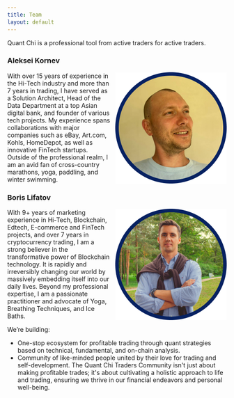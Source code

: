 ```yaml
---
title: Team
layout: default
---
```


Quant Chi is a professional tool from active traders for active traders. 

### **Aleksei Kornev**
<img src="/assets/images/avatars/quantchi-alekseiko.png"  alt="Aleksei Kornev" style="float: right; margin-left: 10px;">
With over 15 years of experience in the Hi-Tech industry and more than 7 years in trading, I have served as a Solution Architect, Head of the Data Department at a top Asian digital bank, and founder of various tech projects. My experience spans collaborations with major companies such as eBay, Art.com, Kohls, HomeDepot, as well as innovative FinTech startups. Outside of the professional realm, I am an avid fan of cross-country marathons, yoga, paddling, and winter swimming.

### **Boris Lifatov**
<img src="/assets/images/avatars/quantchi-boris.png"  alt="Boris Lifatov" style="float: right; margin-left: 10px;">
With 9+ years of marketing experience in Hi-Tech, Blockchain, Edtech, E-commerce and FinTech projects, and over 7 years in cryptocurrency trading, I am a strong believer in the transformative power of Blockchain technology. It is rapidly and irreversibly changing our world by massively embedding itself into our daily lives. Beyond my professional expertise, I am a passionate practitioner and advocate of Yoga, Breathing Techniques, and Ice Baths.

We’re building:

- One-stop ecosystem for profitable trading through quant strategies based on technical, fundamental, and on-chain analysis.
- Community of like-minded people united by their love for trading and self-development. The Quant Chi Traders Community isn't just about making profitable trades; it's about cultivating a holistic approach to life and trading, ensuring we thrive in our financial endeavors and personal well-being.